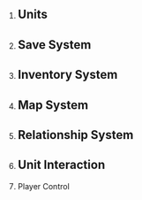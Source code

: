 1. Units
   - 
2. Save System
   - 
3. Inventory System
   - 
4. Map System
   - 
5. Relationship System
   - 
6. Unit Interaction
   - 
7. Player Control